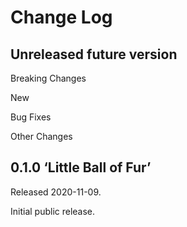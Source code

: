 # Change Log


## Unreleased future version

Breaking Changes

New

Bug Fixes

Other Changes


## 0.1.0 ‘Little Ball of Fur’

Released 2020-11-09.

Initial public release.

